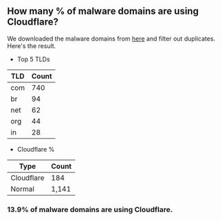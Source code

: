 ## How many % of malware domains are using Cloudflare?


We downloaded the malware domains from [here](https://urlhaus.abuse.ch) and filter out duplicates.
Here's the result.


[//]: # (start replacement)


- Top 5 TLDs

| TLD | Count |
| --- | --- |
| com | 740 |
| br | 94 |
| net | 62 |
| org | 44 |
| in | 28 |


- Cloudflare %

| Type | Count |
| --- | --- |
| Cloudflare | 184 |
| Normal | 1,141 |


### 13.9% of malware domains are using Cloudflare.